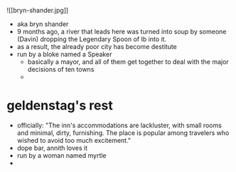 ![[bryn-shander.jpg]]
- aka bryn shander
- 9 months ago, a river that leads here was turned into soup by someone (Davin) dropping the Legendary Spoon of Ib into it.
- as a result, the already poor city has become destitute
- run by a bloke named a Speaker
	- basically a mayor, and all of them get together to deal with the major decisions of ten towns
	- 
# geldenstag's rest
- officially: "The inn's accommodations are lackluster, with small rooms and minimal, dirty, furnishing. The place is popular among travelers who wished to avoid too much excitement."
- dope bar, annith loves it
- run by a woman named myrtle
- 